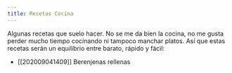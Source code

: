 ```yaml
---
title: Recetas Cocina
---
```


Algunas recetas que suelo hacer. No se me da bien la cocina, no me gusta perder mucho tiempo cocinando ni tampoco manchar platos. Así que estas recetas serán un equilibrio entre barato, rápido y fácil:

* [[202009041409]] Berenjenas rellenas

